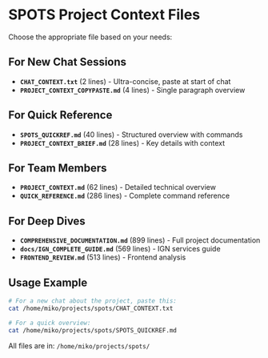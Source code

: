 # SPOTS Project Context Files

Choose the appropriate file based on your needs:

## For New Chat Sessions
- **`CHAT_CONTEXT.txt`** (2 lines) - Ultra-concise, paste at start of chat
- **`PROJECT_CONTEXT_COPYPASTE.md`** (4 lines) - Single paragraph overview

## For Quick Reference  
- **`SPOTS_QUICKREF.md`** (40 lines) - Structured overview with commands
- **`PROJECT_CONTEXT_BRIEF.md`** (28 lines) - Key details with context

## For Team Members
- **`PROJECT_CONTEXT.md`** (62 lines) - Detailed technical overview
- **`QUICK_REFERENCE.md`** (286 lines) - Complete command reference

## For Deep Dives
- **`COMPREHENSIVE_DOCUMENTATION.md`** (899 lines) - Full project documentation
- **`docs/IGN_COMPLETE_GUIDE.md`** (569 lines) - IGN services guide
- **`FRONTEND_REVIEW.md`** (513 lines) - Frontend analysis

## Usage Example
```bash
# For a new chat about the project, paste this:
cat /home/miko/projects/spots/CHAT_CONTEXT.txt

# For a quick overview:
cat /home/miko/projects/spots/SPOTS_QUICKREF.md
```

All files are in: `/home/miko/projects/spots/`

